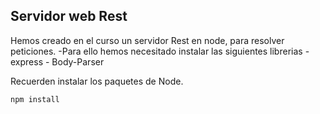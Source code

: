 ## Servidor web Rest   

Hemos creado en el curso un servidor Rest en node, para resolver peticiones.
    -Para ello hemos necesitado instalar las siguientes librerias
        - express
        - Body-Parser


Recuerden instalar los paquetes de Node.

```
npm install
```